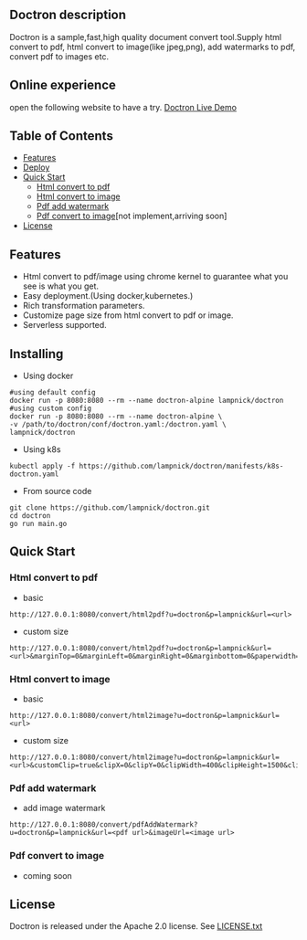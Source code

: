 ## Doctron description
Doctron is a sample,fast,high quality document convert tool.Supply html convert to pdf, html convert to image(like jpeg,png), add  watermarks to pdf, convert pdf to images etc.

## Online experience
open the following website to have a try.
[Doctron Live Demo](http://doctron.lampnick.com)

## Table of Contents

- [Features](#features)
- [Deploy](#Deploy)
- [Quick Start](#quick-start)
  * [Html convert to pdf](#html-convert-to-pdf)
  * [Html convert to image](#html-convert-to-image)
  * [Pdf add watermark](#pdf-add-watermark)
  * [Pdf convert to image](#pdf-convert-to-image)[not implement,arriving soon]
- [License](#license)

## Features
- Html convert to pdf/image using chrome kernel to guarantee what you see is what you get.
- Easy deployment.(Using docker,kubernetes.)
- Rich transformation parameters.
- Customize page size from html convert to pdf or image.
- Serverless supported.

## Installing
- Using docker
```
#using default config
docker run -p 8080:8080 --rm --name doctron-alpine lampnick/doctron  
#using custom config
docker run -p 8080:8080 --rm --name doctron-alpine \
-v /path/to/doctron/conf/doctron.yaml:/doctron.yaml \
lampnick/doctron  
```
- Using k8s
```
kubectl apply -f https://github.com/lampnick/doctron/manifests/k8s-doctron.yaml  
```
- From source code
```
git clone https://github.com/lampnick/doctron.git
cd doctron
go run main.go 
```

## Quick Start
### Html convert to pdf
- basic
```
http://127.0.0.1:8080/convert/html2pdf?u=doctron&p=lampnick&url=<url>  
```
- custom size
```
http://127.0.0.1:8080/convert/html2pdf?u=doctron&p=lampnick&url=<url>&marginTop=0&marginLeft=0&marginRight=0&marginbottom=0&paperwidth=4.1  
```
### Html convert to image
- basic
```
http://127.0.0.1:8080/convert/html2image?u=doctron&p=lampnick&url=<url>  
```
- custom size
```
http://127.0.0.1:8080/convert/html2image?u=doctron&p=lampnick&url=<url>&customClip=true&clipX=0&clipY=0&clipWidth=400&clipHeight=1500&clipScale=2&format=jpeg&Quality=80  
```
### Pdf add watermark
- add image watermark
```
http://127.0.0.1:8080/convert/pdfAddWatermark?u=doctron&p=lampnick&url=<pdf url>&imageUrl=<image url>
```

### Pdf convert to image
- coming soon

## License

Doctron is released under the Apache 2.0 license. See [LICENSE.txt](https://github.com/lampnick/doctron/blob/master/LICENSE)